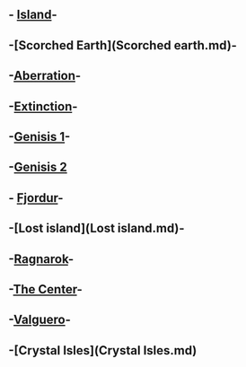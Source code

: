 ##  - [Island](Island.md)- 

##  -[Scorched Earth](Scorched earth.md)- 

##  -[Aberration](aberration.md)- 

##  -[Extinction](extinction)- 

##  -[Genisis 1](G1.md)- 

##  -[Genisis 2](G2.md)

##  - [Fjordur](Fjordur.md)- 

##  -[Lost island](Lost island.md)- 

##  -[Ragnarok](Ragnarak.md)- 

##  -[The Center](TheCenter.md)- 

##  -[Valguero](volguero.md)- 

##  -[Crystal Isles](Crystal Isles.md)

